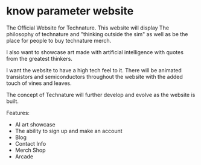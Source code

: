 # know parameter website
The Official Website for Technature. 
This website will display The philosophy of technature and "thinking outside the sim"
as well as be the place for people to buy technature merch. 

I also want to showcase art made with artificial intelligence with quotes from the greatest thinkers. 

I want the website to have a high tech feel to it. There will be animated transistors and semiconductors throughout the website with the added touch of vines and leaves. 

The concept of Technature will further develop and evolve as the website is built. 

Features: 

- AI art showcase 
- The ability to sign up and make an account 
- Blog 
- Contact Info
- Merch Shop
- Arcade
